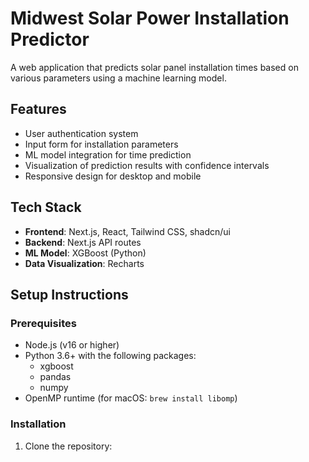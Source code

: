 # Midwest Solar Power Installation Predictor

A web application that predicts solar panel installation times based on various parameters using a machine learning model.

## Features

- User authentication system
- Input form for installation parameters
- ML model integration for time prediction
- Visualization of prediction results with confidence intervals
- Responsive design for desktop and mobile

## Tech Stack

- **Frontend**: Next.js, React, Tailwind CSS, shadcn/ui
- **Backend**: Next.js API routes
- **ML Model**: XGBoost (Python)
- **Data Visualization**: Recharts

## Setup Instructions

### Prerequisites

- Node.js (v16 or higher)
- Python 3.6+ with the following packages:
  - xgboost
  - pandas
  - numpy
- OpenMP runtime (for macOS: `brew install libomp`)

### Installation

1. Clone the repository:
